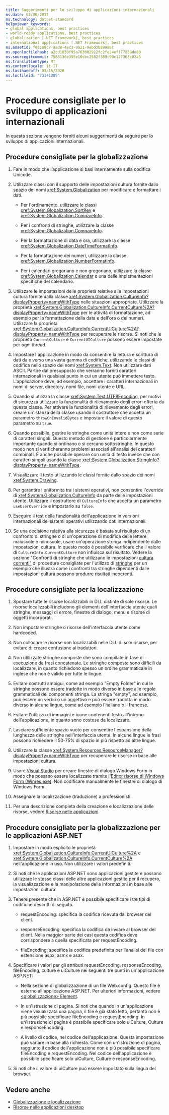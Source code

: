 ```yaml
---
title: Suggerimenti per lo sviluppo di applicazioni internazionali
ms.date: 03/30/2017
ms.technology: dotnet-standard
helpviewer_keywords:
- global applications, best practices
- world-ready applications, best practices
- globalization [.NET Framework], best practices
- international applications [.NET Framework], best practices
ms.assetid: f08169c7-aad8-4ec3-9a21-9ebd3b89986c
ms.openlocfilehash: a2cd1039f95a763002922fc2fa24eff77838de80
ms.sourcegitcommit: 7588136e355e10cbc2582f389c90c127363c02a5
ms.translationtype: MT
ms.contentlocale: it-IT
ms.lasthandoff: 03/15/2020
ms.locfileid: "73141289"
---
```

# <a name="best-practices-for-developing-world-ready-applications"></a>Procedure consigliate per lo sviluppo di applicazioni internazionali

In questa sezione vengono forniti alcuni suggerimenti da seguire per lo sviluppo di applicazioni internazionali.

## <a name="globalization-best-practices"></a>Procedure consigliate per la globalizzazione

1. Fare in modo che l’applicazione si basi internamente sulla codifica Unicode.

2. Utilizzare classi con il supporto delle impostazioni cultura fornite dallo spazio dei nomi <xref:System.Globalization> per modificare e formattare i dati.

    - Per l'ordinamento, utilizzare le classi <xref:System.Globalization.SortKey> e <xref:System.Globalization.CompareInfo>.

    - Per i confronti di stringhe, utilizzare la classe <xref:System.Globalization.CompareInfo>.

    - Per la formattazione di data e ora, utilizzare la classe <xref:System.Globalization.DateTimeFormatInfo>.

    - Per la formattazione dei numeri, utilizzare la classe <xref:System.Globalization.NumberFormatInfo>.

    - Per i calendari gregoriano e non gregoriano, utilizzare la classe <xref:System.Globalization.Calendar> o una delle implementazioni specifiche del calendario.

3. Utilizzare le impostazioni delle proprietà relative alle impostazioni cultura fornite dalla classe <xref:System.Globalization.CultureInfo?displayProperty=nameWithType> nelle situazioni appropriate. Utilizzare la proprietà <xref:System.Globalization.CultureInfo.CurrentCulture%2A?displayProperty=nameWithType> per le attività di formattazione, ad esempio per la formattazione della data e dell'ora o dei numeri. Utilizzare la proprietà <xref:System.Globalization.CultureInfo.CurrentUICulture%2A?displayProperty=nameWithType> per recuperare le risorse. Si noti che le proprietà `CurrentCulture` e `CurrentUICulture` possono essere impostate per ogni thread.

4. Impostare l'applicazione in modo da consentire la lettura e scrittura di dati da e verso una vasta gamma di codifiche, utilizzando le classi di codifica nello spazio dei nomi <xref:System.Text>. Non utilizzare dati ASCII. Partire dal presupposto che verranno forniti caratteri internazionali in qualsiasi punto in cui un utente può immettere testo. L'applicazione deve, ad esempio, accettare i caratteri internazionali in nomi di server, directory, nomi file, nomi utente e URL.

5. Quando si utilizza la classe <xref:System.Text.UTF8Encoding>, per motivi di sicurezza utilizzare la funzionalità di rilevamento degli errori offerta da questa classe. Per attivare la funzionalità di rilevamento degli errori, creare un'istanza della classe usando il costruttore che accetta un parametro `throwOnInvalidBytes` e impostare il valore di questo parametro su `true`.

6. Quando possibile, gestire le stringhe come unità intere e non come serie di caratteri singoli. Questo metodo di gestione è particolarmente importante quando si ordinano o si cercano sottostringhe. In questo modo non si verificheranno problemi associati all'analisi dei caratteri combinati. È anche possibile operare con unità di testo invece che con caratteri singoli usando la classe <xref:System.Globalization.StringInfo?displayProperty=nameWithType>.

7. Visualizzare il testo utilizzando le classi fornite dallo spazio dei nomi <xref:System.Drawing>.

8. Per garantire l'uniformità tra i sistemi operativi, non consentire l'override di <xref:System.Globalization.CultureInfo> da parte delle impostazioni utente. Utilizzare il costruttore di `CultureInfo` che accetta un parametro `useUserOverride` e impostarlo su `false`.

9. Eseguire il test della funzionalità dell'applicazione in versioni internazionali dei sistemi operativi utilizzando dati internazionali.

10. Se una decisione relativa alla sicurezza è basata sul risultato di un confronto di stringhe o di un'operazione di modifica delle lettere maiuscole e minuscole, usare un'operazione stringa indipendente dalle impostazioni cultura. In questo modo è possibile verificare che il valore di `CultureInfo.CurrentCulture` non influisca sul risultato. Vedere la sezione "Confronti di stringhe che utilizzano le impostazioni [cultura correnti"](../../../docs/standard/base-types/best-practices-strings.md#string-comparisons-that-use-the-current-culture) di procedure consigliate per l'utilizzo di [stringhe](../../../docs/standard/base-types/best-practices-strings.md) per un esempio che illustra come i confronti tra stringhe dipendenti dalle impostazioni cultura possono produrre risultati incoerenti.

## <a name="localization-best-practices"></a>Procedure consigliate per la localizzazione

1. Spostare tutte le risorse localizzabili in DLL distinte di sole risorse. Le risorse localizzabili includono gli elementi dell'interfaccia utente quali stringhe, messaggi di errore, finestre di dialogo, menu e risorse di oggetti incorporati.

2. Non impostare stringhe o risorse dell'interfaccia utente come hardcoded.

3. Non collocare le risorse non localizzabili nelle DLL di sole risorse, per evitare di creare confusione ai traduttori.

4. Non utilizzate stringhe composte che sono compilate in fase di esecuzione da frasi concatenate. Le stringhe composte sono difficili da localizzare, in quanto richiedono spesso un ordine grammaticale in inglese che non è valido per tutte le lingue.

5. Evitare costrutti ambigui, come ad esempio "Empty Folder" in cui le stringhe possono essere tradotte in modo diverso in base alle regole grammaticali dei componenti stringa. La stringa "empty", ad esempio, può essere un verbo o un aggettivo e può essere tradotta in modo diverso in alcune lingue, come ad esempio l'italiano o il francese.

6. Evitare l'utilizzo di immagini e icone contenenti testo all'interno dell'applicazione, in quanto sono costose da localizzare.

7. Lasciare sufficiente spazio vuoto per consentire l'espansione della lunghezza delle stringhe nell'interfaccia utente. In alcune lingue le frasi possono richiedere il 50-75% di spazio in più rispetto ad altre lingue.

8. Utilizzare la classe <xref:System.Resources.ResourceManager?displayProperty=nameWithType> per recuperare le risorse in base alle impostazioni cultura.

9. Usare [Visual Studio](https://visualstudio.microsoft.com/vs/?utm_medium=microsoft&utm_source=docs.microsoft.com&utm_campaign=inline+link) per creare finestre di dialogo Windows Form in modo che possano essere localizzate tramite l'[Editor risorse di Windows Form (Winres.exe)](../../../docs/framework/tools/winres-exe-windows-forms-resource-editor.md). Non codificare manualmente le finestre di dialogo di Windows Form.

10. Assegnare la localizzazione (traduzione) a professionisti.

11. Per una descrizione completa della creazione e localizzazione delle risorse, vedere [Risorse nelle applicazioni](../../../docs/framework/resources/index.md).

## <a name="globalization-best-practices-for-aspnet-applications"></a>Procedure consigliate per la globalizzazione per le applicazioni ASP.NET

1. Impostare in modo esplicito le proprietà <xref:System.Globalization.CultureInfo.CurrentUICulture%2A> e <xref:System.Globalization.CultureInfo.CurrentCulture%2A> nell'applicazione in uso. Non utilizzare i valori predefiniti.

2. Si noti che le applicazioni ASP.NET sono applicazioni gestite e possono utilizzare le stesse classi delle altre applicazioni gestite per il recupero, la visualizzazione e la manipolazione delle informazioni in base alle impostazioni cultura.

3. Tenere presente che in ASP.NET è possibile specificare i tre tipi di codifiche descritti di seguito.

    - requestEncoding: specifica la codifica ricevuta dal browser del client.

    - responseEncoding: specifica la codifica da inviare al browser del client. Nella maggior parte dei casi questa codifica deve corrispondere a quella specificata per requestEncoding.

    - fileEncoding: specifica la codifica predefinita per l'analisi dei file con estensione aspx, asmx e asax.

4. Specificare i valori per gli attributi requestEncoding, responseEncoding, fileEncoding, culture e uiCulture nei seguenti tre punti in un'applicazione ASP.NET:

    - Nella sezione di globalizzazione di un file Web.config. Questo file è esterno all'applicazione ASP.NET. Per ulteriori informazioni, vedere [ \<globalizzazione> Element](https://docs.microsoft.com/previous-versions/dotnet/netframework-4.0/hy4kkhe0(v=vs.100)).

    - In un'istruzione di pagina. Si noti che quando in un'applicazione viene visualizzata una pagina, il file è già stato letto, pertanto non è più possibile specificare fileEncoding e requestEncoding. In un'istruzione di pagina è possibile specificare solo uiCulture, Culture e responseEncoding.

    - A livello di codice, nel codice dell'applicazione. Questa impostazione può variare in base alla richiesta. Come con un'istruzione di pagina, raggiunto il codice dell'applicazione non è più possibile specificare fileEncoding e requestEncoding. Nel codice dell'applicazione è possibile specificare solo uiCulture, Culture e responseEncoding.

5. Si noti che il valore di uiCulture può essere impostato sulla lingua del browser.

## <a name="see-also"></a>Vedere anche

- [Globalizzazione e localizzazione](../../../docs/standard/globalization-localization/index.md)
- [Risorse nelle applicazioni desktop](../../../docs/framework/resources/index.md)
